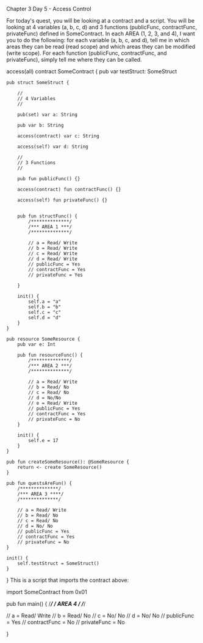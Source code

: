 Chapter 3 Day 5 - Access Control

For today's quest, you will be looking at a contract and a script. You will be looking at 4 variables (a, b, c, d) and 3 functions (publicFunc, contractFunc, privateFunc) defined in SomeContract. In each AREA (1, 2, 3, and 4), I want you to do the following: for each variable (a, b, c, and d), tell me in which areas they can be read (read scope) and which areas they can be modified (write scope). For each function (publicFunc, contractFunc, and privateFunc), simply tell me where they can be called.

access(all) contract SomeContract {
    pub var testStruct: SomeStruct

    pub struct SomeStruct {

        //
        // 4 Variables
        //

        pub(set) var a: String

        pub var b: String

        access(contract) var c: String

        access(self) var d: String

        //
        // 3 Functions
        //

        pub fun publicFunc() {}

        access(contract) fun contractFunc() {}

        access(self) fun privateFunc() {}


        pub fun structFunc() {
            /**************/
            /*** AREA 1 ***/
            /**************/
            
            // a = Read/ Write
            // b = Read/ Write
            // c = Read/ Write
            // d = Read/ Write
            // publicFunc = Yes
            // contractFunc = Yes
            // privateFunc = Yes
            
        }

        init() {
            self.a = "a"
            self.b = "b"
            self.c = "c"
            self.d = "d"
        }
    }

    pub resource SomeResource {
        pub var e: Int

        pub fun resourceFunc() {
            /**************/
            /*** AREA 2 ***/
            /**************/
            
            // a = Read/ Write
            // b = Read/ No
            // c = Read/ No
            // d = No/No
            // e = Read/ Write
            // publicFunc = Yes
            // contractFunc = Yes
            // privateFunc = No
        }

        init() {
            self.e = 17
        }
    }

    pub fun createSomeResource(): @SomeResource {
        return <- create SomeResource()
    }

    pub fun questsAreFun() {
        /**************/
        /*** AREA 3 ****/
        /**************/
        
        // a = Read/ Write
        // b = Read/ No
        // c = Read/ No
        // d = No/ No
        // publicFunc = Yes
        // contractFunc = Yes
        // privateFunc = No
    }

    init() {
        self.testStruct = SomeStruct()
    }
}
This is a script that imports the contract above:

import SomeContract from 0x01

pub fun main() {
  /**************/
  /*** AREA 4 ***/
  /**************/
  
  // a = Read/ Write
  // b = Read/ No
  // c = No/ No
  // d = No/ No
  // publicFunc = Yes
  // contractFunc = No
  // privateFunc = No
  
}

